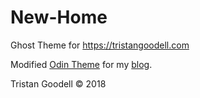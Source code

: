# New-Home
Ghost Theme for https://tristangoodell.com

Modified [Odin Theme](https://github.com/h4t0n/odin) for my [blog](https://tristangoodell.com).

Tristan Goodell © 2018
